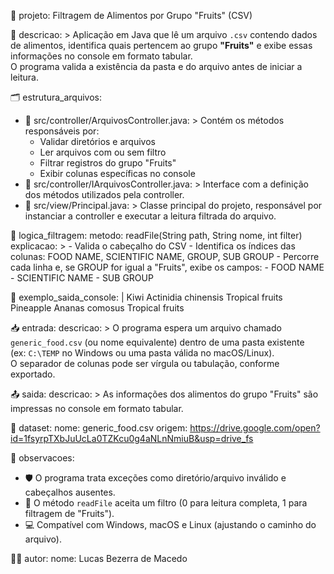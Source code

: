 📁 projeto: Filtragem de Alimentos por Grupo "Fruits" (CSV)

📝 descricao: >
  Aplicação em Java que lê um arquivo `.csv` contendo dados de alimentos, identifica quais pertencem ao grupo **"Fruits"** e exibe essas informações no console em formato tabular.  
  O programa valida a existência da pasta e do arquivo antes de iniciar a leitura.

🗂️ estrutura_arquivos:
  - 📄 src/controller/ArquivosController.java: >
      Contém os métodos responsáveis por:
      - Validar diretórios e arquivos
      - Ler arquivos com ou sem filtro
      - Filtrar registros do grupo "Fruits"
      - Exibir colunas específicas no console
  - 📄 src/controller/IArquivosController.java: >
      Interface com a definição dos métodos utilizados pela controller.
  - 📄 src/view/Principal.java: >
      Classe principal do projeto, responsável por instanciar a controller e executar a leitura filtrada do arquivo.

🧠 logica_filtragem:
  metodo: readFile(String path, String nome, int filter)
  explicacao: >
    - Valida o cabeçalho do CSV
    - Identifica os índices das colunas: FOOD NAME, SCIENTIFIC NAME, GROUP, SUB GROUP
    - Percorre cada linha e, se GROUP for igual a "Fruits", exibe os campos:
      - FOOD NAME
      - SCIENTIFIC NAME
      - SUB GROUP

💬 exemplo_saida_console: |
  Kiwi                 Actinidia chinensis     Tropical fruits
  Pineapple            Ananas comosus          Tropical fruits

📥 entrada:
  descricao: >
    O programa espera um arquivo chamado `generic_food.csv` (ou nome equivalente) dentro de uma pasta existente  
    (ex: `C:\TEMP` no Windows ou uma pasta válida no macOS/Linux).  
    O separador de colunas pode ser vírgula ou tabulação, conforme exportado.

📤 saida:
  descricao: >
    As informações dos alimentos do grupo "Fruits" são impressas no console em formato tabular.

🔗 dataset:
  nome: generic_food.csv
  origem: https://drive.google.com/open?id=1fsyrpTXbJuUcLa0TZKcu0g4aNLnNmiuB&usp=drive_fs

📌 observacoes:
  - 🛡️ O programa trata exceções como diretório/arquivo inválido e cabeçalhos ausentes.
  - 🔁 O método `readFile` aceita um filtro (0 para leitura completa, 1 para filtragem de "Fruits").
  - 💻 Compatível com Windows, macOS e Linux (ajustando o caminho do arquivo).

👨‍💻 autor:
  nome: Lucas Bezerra de Macedo
